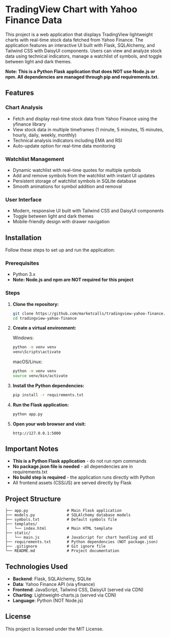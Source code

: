 # TradingView Chart with Yahoo Finance Data

This project is a web application that displays TradingView lightweight charts with real-time stock data fetched from Yahoo Finance. The application features an interactive UI built with Flask, SQLAlchemy, and Tailwind CSS with DaisyUI components. Users can view and analyze stock data using technical indicators, manage a watchlist of symbols, and toggle between light and dark themes.

**Note: This is a Python Flask application that does NOT use Node.js or npm. All dependencies are managed through pip and requirements.txt.**

## Features

### Chart Analysis
- Fetch and display real-time stock data from Yahoo Finance using the yfinance library
- View stock data in multiple timeframes (1 minute, 5 minutes, 15 minutes, hourly, daily, weekly, monthly)
- Technical analysis indicators including EMA and RSI
- Auto-update option for real-time data monitoring

### Watchlist Management
- Dynamic watchlist with real-time quotes for multiple symbols
- Add and remove symbols from the watchlist with instant UI updates
- Persistent storage of watchlist symbols in SQLite database
- Smooth animations for symbol addition and removal

### User Interface
- Modern, responsive UI built with Tailwind CSS and DaisyUI components
- Toggle between light and dark themes
- Mobile-friendly design with drawer navigation

## Installation

Follow these steps to set up and run the application:

### Prerequisites

- Python 3.x
- **Note: Node.js and npm are NOT required for this project**

### Steps

1. **Clone the repository:**

   ```sh
   git clone https://github.com/marketcalls/tradingview-yahoo-finance.git
   cd tradingview-yahoo-finance
   ```

2. **Create a virtual environment:**

   Windows:
   ```sh
   python -m venv venv
   venv\Scripts\activate
   ```

   macOS/Linux:
   ```sh
   python -m venv venv
   source venv/bin/activate
   ```

3. **Install the Python dependencies:**

   ```sh
   pip install -r requirements.txt
   ```

4. **Run the Flask application:**

   ```sh
   python app.py
   ```

5. **Open your web browser and visit:**

   ```
   http://127.0.0.1:5000
   ```

## Important Notes

- **This is a Python Flask application** - do not run npm commands
- **No package.json file is needed** - all dependencies are in requirements.txt
- **No build step is required** - the application runs directly with Python
- All frontend assets (CSS/JS) are served directly by Flask

## Project Structure

```
├── app.py                 # Main Flask application
├── models.py              # SQLAlchemy database models
├── symbols.txt            # Default symbols file
├── templates/
│   └── index.html         # Main HTML template
├── static/
│   └── main.js            # JavaScript for chart handling and UI
├── requirements.txt       # Python dependencies (NOT package.json)
├── .gitignore             # Git ignore file
└── README.md              # Project documentation
```

## Technologies Used

- **Backend**: Flask, SQLAlchemy, SQLite
- **Data**: Yahoo Finance API (via yfinance)
- **Frontend**: JavaScript, Tailwind CSS, DaisyUI (served via CDN)
- **Charting**: Lightweight-charts.js (served via CDN)
- **Language**: Python (NOT Node.js)

## License

This project is licensed under the MIT License.